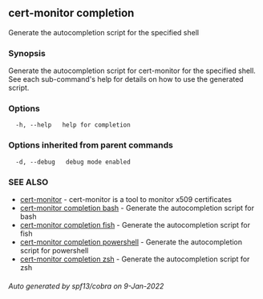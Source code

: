 ## cert-monitor completion

Generate the autocompletion script for the specified shell

### Synopsis

Generate the autocompletion script for cert-monitor for the specified shell.
See each sub-command's help for details on how to use the generated script.


### Options

```
  -h, --help   help for completion
```

### Options inherited from parent commands

```
  -d, --debug   debug mode enabled
```

### SEE ALSO

* [cert-monitor](cert-monitor.md)	 - cert-monitor is a tool to monitor x509 certificates
* [cert-monitor completion bash](cert-monitor_completion_bash.md)	 - Generate the autocompletion script for bash
* [cert-monitor completion fish](cert-monitor_completion_fish.md)	 - Generate the autocompletion script for fish
* [cert-monitor completion powershell](cert-monitor_completion_powershell.md)	 - Generate the autocompletion script for powershell
* [cert-monitor completion zsh](cert-monitor_completion_zsh.md)	 - Generate the autocompletion script for zsh

###### Auto generated by spf13/cobra on 9-Jan-2022

